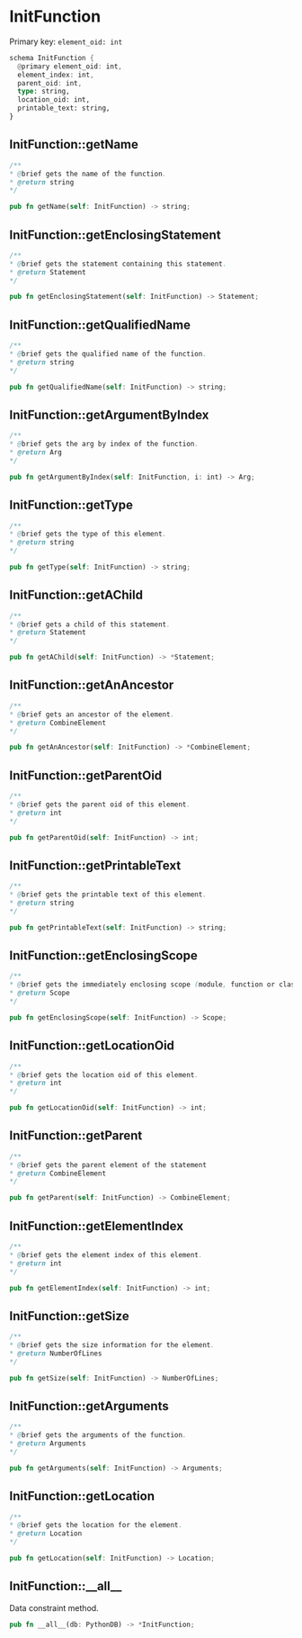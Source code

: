 # InitFunction

Primary key: `element_oid: int`

```rust
schema InitFunction {
  @primary element_oid: int,
  element_index: int,
  parent_oid: int,
  type: string,
  location_oid: int,
  printable_text: string,
}
```
## InitFunction::getName

```java
/**
* @brief gets the name of the function.
* @return string 
*/
```
```rust
pub fn getName(self: InitFunction) -> string;
```
## InitFunction::getEnclosingStatement

```java
/**
* @brief gets the statement containing this statement.
* @return Statement 
*/
```
```rust
pub fn getEnclosingStatement(self: InitFunction) -> Statement;
```
## InitFunction::getQualifiedName

```java
/**
* @brief gets the qualified name of the function.
* @return string 
*/
```
```rust
pub fn getQualifiedName(self: InitFunction) -> string;
```
## InitFunction::getArgumentByIndex

```java
/**
* @brief gets the arg by index of the function.
* @return Arg 
*/
```
```rust
pub fn getArgumentByIndex(self: InitFunction, i: int) -> Arg;
```
## InitFunction::getType

```java
/**
* @brief gets the type of this element.
* @return string
*/
```
```rust
pub fn getType(self: InitFunction) -> string;
```
## InitFunction::getAChild

```java
/**
* @brief gets a child of this statement.
* @return Statement 
*/
```
```rust
pub fn getAChild(self: InitFunction) -> *Statement;
```
## InitFunction::getAnAncestor

```java
/**
* @brief gets an ancestor of the element.
* @return CombineElement 
*/
```
```rust
pub fn getAnAncestor(self: InitFunction) -> *CombineElement;
```
## InitFunction::getParentOid

```java
/**
* @brief gets the parent oid of this element.
* @return int
*/
```
```rust
pub fn getParentOid(self: InitFunction) -> int;
```
## InitFunction::getPrintableText

```java
/**
* @brief gets the printable text of this element.
* @return string
*/
```
```rust
pub fn getPrintableText(self: InitFunction) -> string;
```
## InitFunction::getEnclosingScope

```java
/**
* @brief gets the immediately enclosing scope (module, function or class) whose body contains this statement.
* @return Scope 
*/
```
```rust
pub fn getEnclosingScope(self: InitFunction) -> Scope;
```
## InitFunction::getLocationOid

```java
/**
* @brief gets the location oid of this element.
* @return int
*/
```
```rust
pub fn getLocationOid(self: InitFunction) -> int;
```
## InitFunction::getParent

```java
/**
* @brief gets the parent element of the statement
* @return CombineElement 
*/
```
```rust
pub fn getParent(self: InitFunction) -> CombineElement;
```
## InitFunction::getElementIndex

```java
/**
* @brief gets the element index of this element.
* @return int
*/
```
```rust
pub fn getElementIndex(self: InitFunction) -> int;
```
## InitFunction::getSize

```java
/**
* @brief gets the size information for the element.
* @return NumberOfLines
*/
```
```rust
pub fn getSize(self: InitFunction) -> NumberOfLines;
```
## InitFunction::getArguments

```java
/**
* @brief gets the arguments of the function.
* @return Arguments 
*/
```
```rust
pub fn getArguments(self: InitFunction) -> Arguments;
```
## InitFunction::getLocation

```java
/**
* @brief gets the location for the element.
* @return Location
*/
```
```rust
pub fn getLocation(self: InitFunction) -> Location;
```
## InitFunction::\_\_all\_\_

Data constraint method.

```rust
pub fn __all__(db: PythonDB) -> *InitFunction;
```
